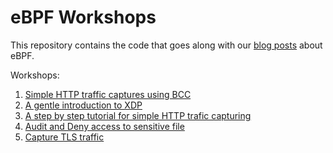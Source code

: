 # eBPF Workshops

This repository contains the code that goes along with our [blog posts](https://www.seekret.io/blog/category/ebpf) about eBPF.

Workshops:
1. [Simple HTTP traffic captures using BCC](./workshop1/README.md)
2. [A gentle introduction to XDP](./workshop2/README.md)
3. [A step by step tutorial for simple HTTP trafic capturing](./workshop3/README.md)
4. [Audit and Deny access to sensitive file](./workshop4/README.md)
5. [Capture TLS traffic](./workshop5/README.md)

